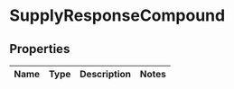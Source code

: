 
# SupplyResponseCompound

## Properties
| Name | Type | Description | Notes |
| ------------ | ------------- | ------------- | ------------- |



